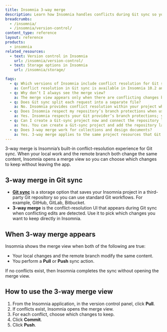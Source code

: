 ```yaml
---
title: Insomnia 3-way merge
description: Learn how Insomnia handles conflicts during Git sync so you can combine concurrent changes safely.
breadcrumbs:
  - /insomnia/
  - /insomnia/version-control/
content_type: reference
layout: reference
products:
  - insomnia
related_resources:
  - text: Version control in Insomnia
    url: /insomnia/version-control/
  - text: Storage options in Insomnia
    url: /insomnia/storage/

faqs:
  - q: Which versions of Insomnia include conflict resolution for Git sync?
    a: Conflict resolution in Git sync is available in Insomnia 10.2 and later. See the [product announcement](https://konghq.com/blog/product-releases/insomnia-10-2) and [feature list](/insomnia/storage/) for more details.
  - q: Why don’t I always see the merge view?
    a: The merge view appears only when there are conflicting changes between your local work and the remote branch. If there are no conflicts, Insomnia completes the sync without opening the merge view. For more information, go to [version control](/insomnia/version-control/).
  - q: Does Git sync split each request into a separate file?
    a: No. Insomnia provides conflict resolution within your project when you sync with Git; you still commit and push with standard Git actions from Insomnia.
  - q: Does Insomnia respect my repository’s branch protections when using Git sync?
    a: Yes. Insomnia respects your Git provider’s branch protections; you can’t push to a protected branch from Insomnia. 
  - q: Can I create a Git-sync project now and connect the repository later?
    a: Yes. You can create a Git-sync project and add the repository later (supported in recent versions). See Storage options → Git sync.
  - q: Does 3-way merge work for collections and design documents?
    a: Yes. 3-way merge applies to the same project resources that Git sync manages—collections, design documents, tests, and environments—so you can resolve conflicts on the content you version in Git. See the Insomnia docs index and storage overview.  
---
```


3-way merge is Insomnia’s built-in conflict-resolution experience for Git sync. When your local work and the remote branch both change the same content, Insomnia opens a merge view so you can choose which changes to keep without leaving the app.

## 3-way merge in Git sync
- **[Git sync](/insomnia/storage/#git-sync)** is a storage option that saves your Insomnia project in a third-party Git repository so you can use standard Git workflows. For example, GitHub, GitLab, Bitbucket.
- **3-way merge** is the conflict-resolution UI that appears during Git sync when conflicting edits are detected. Use it to pick which changes you want to keep directly in Insomnia.

## When 3-way merge appears

Insomnia shows the merge view when both of the following are true:
- Your local changes and the remote branch modify the same content.
- You perform a **Pull** or **Push** sync action.

If no conflicts exist, then Insomnia completes the sync without opening the merge view.

## How to use the 3-way merge view 

1. From the Insomnia application, in the version control panel, click **Pull**.
2. If conflicts exist, Insomnia opens the merge view.
3. For each conflict, choose which changes to keep.
4. Click **Commit**.
5. Click **Push**.
